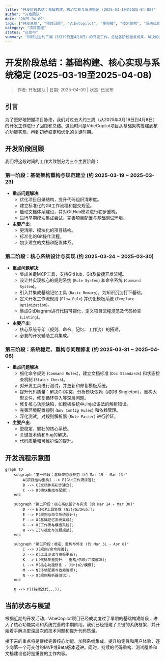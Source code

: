 ```yaml
---
title: "开发阶段总结：基础构建、核心实现与系统稳定 (2025-03-19至2025-04-08)"
author: "开发团队"
date: "2025-04-09"
tags: ["开发总结", "项目回顾", "VibeCopilot", "里程碑", "技术架构", "系统优化"]
category: "项目管理"
status: "已发布"
summary: "回顾过去约三周（3月19日至4月8日）的开发工作，总结各阶段重点成果、解决的关键问题以及项目当前状态。"
---
```


# 开发阶段总结：基础构建、核心实现与系统稳定 (2025-03-19至2025-04-08)

> 作者: 开发团队 | 日期: 2025-04-09 | 状态: 已发布

## 引言

为了更好地把握项目脉络，我们对过去大约三周（从2025年3月19日到4月8日）的开发工作进行了回顾和总结。这段时间是VibeCopilot项目从基础架构搭建到核心功能实现，再到初步稳定和优化的关键时期。

## 开发阶段回顾

我们将这段时间的工作大致划分为三个主要阶段：

### 第一阶段：基础架构重构与规范建立 (约 2025-03-19 ~ 2025-03-23)

* **重点问题解决**:
  * 优化项目目录结构，提升代码组织清晰度。
  * 建立标准化的Git工作流程和提交规范。
  * 启动文档体系建设，并对GitHub模块进行初步重构。
  * 进行早期模块集成尝试，完善项目配置与基础测试环境。
* **主要产出**:
  * 更清晰、模块化的项目结构。
  * 标准化的Git操作流程。
  * 初步建立的文档和配置体系。

### 第二阶段：核心系统设计与实现 (约 2025-03-24 ~ 2025-03-30)

* **重点问题解决**:
  * 集成关键MCP工具，支持GitHub、Git及敏捷开发流程。
  * 设计并实现核心的规则系统 (`Rule System`) 和命令系统 (`Command System`)。
  * 引入并集成基础记忆工具 (`Basic Memory`)，为知识沉淀打下基础。
  * 定义开发工作流规则 (`Flow Rule`) 并优化模板系统 (`Template Optimization`)。
  * 集成GitDiagram进行代码可视化，定义项目流程规范及代码检查 (`Linting`)。
* **主要产出**:
  * 核心系统骨架（规则、命令、记忆、工作流）的搭建。
  * 必要的开发辅助工具集成。

### 第三阶段：系统稳定、重构与问题修复 (约 2025-03-31 ~ 2025-04-08)

* **重点问题解决**:
  * 细化命令规则 (`Command Rules`)，建立文档标准 (`Doc Standards`) 和状态检查机制 (`Status Check`)。
  * 对开发工具进行测试，并更新和修复模板系统。
  * 提升代码质量：解决Git冲突，分析模块依赖（如DB Singleton），重构大型文件，修复循环导入等深层问题。
  * 修复核心功能缺陷，如模板系统中Jinja2语法的解析错误。
  * 完善环境配置规则 (`Env Config Rules`) 和依赖管理。
  * 深化测试，对规则解析器 (`Rule Parser`) 进行验证。
* **主要产出**:
  * 更稳定、健壮的核心系统。
  * 关键技术债和Bug的解决。
  * 代码质量和可维护性的提升。

## 开发流程示意图

```mermaid
graph TD
    subgraph "第一阶段：基础架构与规范 (约 Mar 19 - Mar 23)"
        A[项目结构重构] --> B(Git工作流规范);
        B --> C(文档体系初步建立);
        C --> D(模块集成与配置);
    end

    subgraph "第二阶段：核心系统设计与实现 (约 Mar 24 - Mar 30)"
        D --> E[MCP工具集成 (Git/GitHub)];
        E --> F(规则与命令系统设计);
        F --> G(基础记忆系统集成);
        G --> H(工作流与模板系统);
        H --> I(可视化与流程规范);
    end

    subgraph "第三阶段：稳定、重构与修复 (约 Mar 31 - Apr 8)"
        I --> J[规则/命令完善];
        J --> K(工具测试与模板更新);
        K --> L(代码质量提升 - 重构/依赖/冲突解决);
        L --> M(核心功能修复 - Jinja2/模板);
        M --> N(环境配置与依赖管理);
        N --> O(规则解析器测试);
    end

    O --> P((持续迭代...));
```

## 当前状态与展望

根据近期的开发活动，VibeCopilot项目已经成功度过了早期的基础构建阶段，进入了核心功能实现和系统完善的中期阶段。我们已经搭建了关键的系统框架，并开始着手解决更深层次的技术问题和提升代码质量。

接下来的重点将是继续完善核心功能、加强系统集成、提升稳定性和用户体验，逐步向第一个可交付的MVP或Beta版本迈进。同时，持续的代码重构、测试覆盖和文档建设也将是重要的工作内容。
